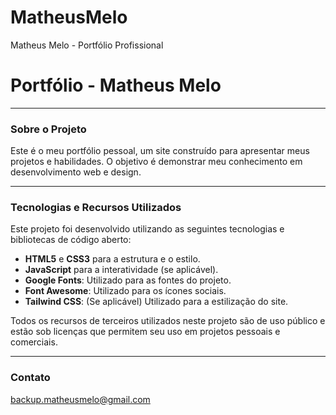 # MatheusMelo
Matheus Melo - Portfólio Profissional
# Portfólio - Matheus Melo

---

### Sobre o Projeto

Este é o meu portfólio pessoal, um site construído para apresentar meus projetos e habilidades. O objetivo é demonstrar meu conhecimento em desenvolvimento web e design.

---

### Tecnologias e Recursos Utilizados

Este projeto foi desenvolvido utilizando as seguintes tecnologias e bibliotecas de código aberto:

-   **HTML5** e **CSS3** para a estrutura e o estilo.
-   **JavaScript** para a interatividade (se aplicável).
-   **Google Fonts**: Utilizado para as fontes do projeto.
-   **Font Awesome**: Utilizado para os ícones sociais.
-   **Tailwind CSS**: (Se aplicável) Utilizado para a estilização do site.

Todos os recursos de terceiros utilizados neste projeto são de uso público e estão sob licenças que permitem seu uso em projetos pessoais e comerciais.

---

### Contato

backup.matheusmelo@gmail.com
